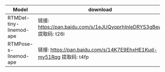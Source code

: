 | Model                   | download                                                     |
| ----------------------- | ------------------------------------------------------------ |
| RTMDet-tiny-linemod-ape | 链接: https://pan.baidu.com/s/1eJUQyoprhInleDRYS3gBew 提取码: t26i |
| RTMPose-s-linemod-ape   | 链接: https://pan.baidu.com/s/14K7E9EhxHE1Kud-my51Rqg 提取码: t4fp |









